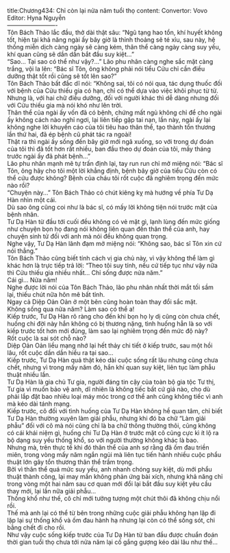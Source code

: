title:Chương434: Chỉ còn lại nửa năm tuổi thọ
content:
Convertor: Vovo<br>Editor: Hyna Nguyễn<br>————————-<br>Tôn Bách Thảo lắc đầu, thở dài thật sâu: “Ngũ tạng hao tổn, khí huyết không tốt, hiện tại khả năng ngài ấy bây giờ là thỉnh thoảng sẽ té xỉu, sau này, hệ thống miễn dịch càng ngày sẽ càng kém, thân thể càng ngày càng suy yếu, khí quan cũng sẽ dần dần bắt đầu suy kiệt…”<br>“Sao… Tại sao có thể như vậy?…” Lão phu nhân càng nghe sắc mặt càng trắng, vội la lên: “Bác sĩ Tôn, ông không phải nói tiểu Cửu chỉ cần điều dưỡng thật tốt rồi cũng sẽ tốt lên sao?”<br>Tôn Bách Thảo bất đắc dĩ nói: “Không sai, tôi có nói qua, tác dụng thuốc đối với bệnh của Cửu thiếu gia có hạn, chỉ có thể dựa vào việc khôi phục từ từ. Nhưng là, với hai chữ điều dưỡng, đối với người khác thì dễ dàng nhưng đối với Cửu thiếu gia mà nói khó như lên trời.<br>Thân thể của ngài ấy vốn đã có bệnh, chứng mất ngủ không chỉ để cho ngài ấy không cách nào nghỉ ngơi, lại liên tiếp gặp tai nạn, lần này, ngài ấy lại không nghe lời khuyến cáo của tôi tiêu hao thân thể, tạo thành tổn thương lần thứ hai, đã ép bệnh cũ phát tác ra ngoài!<br>Thật ra thì ngài ấy sống đến bây giờ mới ngã xuống, so với trong dự đoán của tôi thì đã tốt hơn rất nhiều, ban đầu theo dự đoán của tôi, mấy tháng trước ngài ấy đã phát bệnh…”<br>Lão phu nhân mạnh mẽ tự trấn định lại, tay run run chỉ mở miệng nói: “Bác sĩ Tôn, ông hãy cho tôi một lời khẳng định, bệnh bây giờ của tiểu Cửu còn có thể cứu được không? Bệnh của cháu tôi rốt cuộc đã nghiêm trọng đến mức nào rồi?<br>“Chuyện này…” Tôn Bách Thảo có chút kiêng kỵ mà hướng về phía Tư Dạ Hàn nhìn một cái.<br>Dù sao ông cũng coi như là bác sĩ, có mấy lời không tiện nói trước mặt của bệnh nhân.<br>Tư Dạ Hàn từ đầu tới cuối đều không có vẻ mặt gì, lạnh lùng đến mức giống như chuyện bọn họ đang nói không liên quan đến thân thể của anh, hay chuyện sinh tử đối với anh mà nói đều không quan trọng.<br>Nghe vậy, Tư Dạ Hàn lãnh đạm mở miệng nói: “Không sao, bác sĩ Tôn xin cứ nói thẳng.”<br>Tôn Bách Thảo cũng biết tính cách vị gia chủ này, vì vậy không thể làm gì khác hơn là trực tiếp trả lời: “Theo tôi suy tính, nếu cứ tiếp tục như vậy nữa thì Cửu thiếu gia nhiều nhất… Chỉ sống được nửa năm.”<br>Cái gì… Nửa năm!<br>Nghe được lời nói của Tôn Bách Thảo, lão phu nhân nhất thời mắt tối sầm lại, thiếu chút nữa hôn mê bất tỉnh.<br>Ngay cả Diệp Oản Oản ở một bên cũng hoàn toàn thay đổi sắc mặt.<br>Không sống qua nửa năm? Làm sao có thể a!<br>Kiếp trước, Tư Dạ Hàn rõ ràng cho đến khi bọn họ ly dị cũng còn chưa chết, huống chi đời này hắn không có bị thương nặng, tình huống hẳn là so với kiếp trước tốt hơn mới đúng, làm sao lại nghiêm trọng đến mức độ này?<br>Rốt cuộc là sai sót chỗ nào?<br>Diệp Oản Oản liều mạng nhớ lại hết thảy chi tiết ở kiếp trước, sau một hồi lâu, rốt cuộc dần dần hiều ra tại sao…<br>Kiếp trước, Tư Dạ Hàn quả thật kéo dài cuộc sống rất lâu nhưng cũng chưa chết, nhưng vì trong mấy năm đó, hắn khí quan suy kiệt, liên tục làm phẫu thuật nhiều lần.<br>Tư Dạ Hàn là gia chủ Tư gia, người đáng tin cậy của toàn bộ gia tộc Tư thị, Tư gia vì muốn bảo vệ anh, dĩ nhiên là không tiếc bất cứ giá nào, cho dù phải lắp đặt bao nhiêu loại máy móc trong cơ thể anh cũng không tiếc vì anh mà kéo dài tánh mạng.<br>Kiếp trước, cô đối với tình huống của Tư Dạ Hàn không hề quan tâm, chỉ biết Tư Dạ Hàn thường xuyên làm giải phẫu, nhưng khi đó ba chữ “Làm giải phẫu” đối với cô mà nói cũng chỉ là ba chữ thông thường thôi, cũng không có cái khái niệm gì, huống chi Tư Dạ Hàn ở trước mặt cô cũng cực kì ít lộ ra bộ dạng suy yếu thống khổ, so với người thường không khác là bao.<br>Nhưng mà, trên thực tế khi đó thân thể của anh sợ rằng đã ốm đau triền miên, trong vòng mấy năm ngắn ngủi mà liên tục tiến hành nhiều cuộc phẩu thuật lớn gây tổn thương thân thể trầm trọng.<br>Bởi vì thân thể quá mức suy yếu, anh nhanh chóng suy kiệt, dù mới phẩu thuật thành công, lại may mắn không phản ứng bài xích, nhưng khả năng chỉ trong vòng một hai năm sau cơ quan mới đổi lại bắt đầu suy kiệt yêu cầu thay mới, lại lần nữa giải phẫu…<br>Thống khổ như thế, cô chỉ mới tưởng tượng một chút thôi đã không chịu nổi rồi.<br>Thế mà anh lại có thể từ bên trong những cuộc giải phẫu không hạn lặp đi lặp lại sự thống khổ và ốm đau hành hạ nhưng lại còn có thể sống sót, chi bằng chết đi cho rồi.<br>Như vậy cuộc sống kiếp trước của Tư Dạ Hàn từ ban đầu được chuẩn đoán thời gian tuổi thọ chưa tới nửa năm lại cố gắng gượng kéo dài lâu như thế…